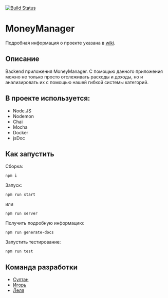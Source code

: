 [![Build Status](https://travis-ci.org/vanSultan/moneymanager.svg?branch=dev)](https://travis-ci.org/vanSultan/moneymanager)

# MoneyManager

Подробная информация о проекте указана в [wiki](../../wikis/home).

## Описание

Backend приложения MoneyManager. С помощью данного приложения можно не только просто отслеживать расходы и доходы, но и анализировать их с помощью нашей гибкой системы категорий.


## В проекте используется:
* Node.JS
* Nodemon
* Chai
* Mocha
* Docker
* jsDoc




## Как запустить

Сборка:

```
npm i
```

Запуск:

```
npm run start
```

или

```
npm run server
```


Получить подробную информацию:

```
npm run generate-docs
```

Запустить тестирование:

```
npm run test
```

## Команда разработки
* [Султан](https://github.com/vanSultan)
* [Игорь](https://github.com/SpIgor)
* [Леля](https://github.com/k-t-l-h)


